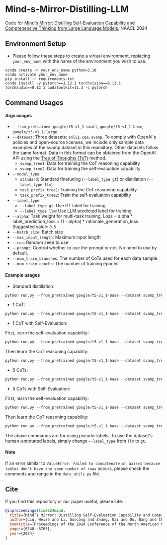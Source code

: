 # Mind-s-Mirror-Distilling-LLM
Code for [Mind's Mirror: Distilling Self-Evaluation Capability and Comprehensive Thinking from Large Language Models](https://aclanthology.org/2024.naacl-long.376), NAACL 2024

## Environment Setup
- Please follow these steps to create a virtual environment, replacing `your_env_name` with the name of the environment you wish to use.
```
conda create -n your_env_name python=3.10
conda activate your_env_name
pip install -r requirements.txt
conda install -y pytorch==1.12.1 torchvision==0.13.1 torchaudio==0.12.1 cudatoolkit=11.3 -c pytorch
```

## Command Usages
#### Args usages
- `--from_pretrained`: `google/t5-v1_1-small`, `google/t5-v1_1-base`, `google/t5-v1_1-large`
- `--dataset`: Three datasets: `anli1`, `cqa`, `svamp`. To comply with OpenAI's policies and open-source licenses, we include only sample data examples of the svamp dataset in this repository. Other datasets follow the same format. Data in this format can be obtained from the OpenAI API using the [Tree of Thoughts (ToT)](https://github.com/princeton-nlp/tree-of-thought-llm) method.
  - `svamp_tree1`: Data for training the CoT reasoning capability
  - `svamp_tree2`: Data for training the self-evaluation capability
- `--model_type`:
  - `standard`: Standard finetuning (`--label_type gt`) or distillation (`--label_type llm`)
  - `task_prefix_tree1`: Training the CoT reasoning capability
  - `task_prefix_tree2`: Train the self-evaluation capability
- `--label_type`:
  - `--label_type gt`: Use GT label for training
  - `--label_type llm`: Use LLM predicted label for training
- `--alpha`: Task weight for multi-task training. Loss = alpha * label_prediction_loss + (1 - alpha) * rationale_generation_loss. Suggested value: `0.5`
- `--batch_size`: Batch size
- `--max_input_length`: Maximum input length
- `--run`: Random seed to use
- `--prompt`: Control whether to use the prompt or not. No need to use by default.
- `--num_train_branches`: The number of CoTs used for each data sample
- `--num_train_epochs`: The number of training epochs


#### Example usages
- Standard distillation:
```python
python run.py --from_pretrained google/t5-v1_1-base --dataset svamp_tree1 --model_type standard --label_type llm --batch_size 16 --num_train_epochs 300 --lr 5e-5 --max_input_length 1024 --run 0
```

- 1 CoT:
```python
python run.py --from_pretrained google/t5-v1_1-base --dataset svamp_tree1 --model_type task_prefix_tree1 --label_type llm --llm gpt-3.5-turbo --alpha 0.5 --batch_size 16 --num_train_epochs 300 --num_train_branches 1 --lr 5e-5 --max_input_length 1024 --run 0
```

- 1 CoT with Self-Evaluation:

First, learn the self-evaluation capability:
```python
python run.py --from_pretrained google/t5-v1_1-base --dataset svamp_tree2 --model_type task_prefix_tree2 --label_type llm --llm gpt-3.5-turbo --alpha 0.5 --batch_size 16 --num_train_epochs 150 --num_train_branches 5 --lr 5e-5 --max_input_length 1024 --run 0
```
Then learn the CoT reasoning capability:
```python
python run.py --from_pretrained google/t5-v1_1-base --dataset svamp_tree1 --model_type task_prefix_tree1 --label_type llm --llm gpt-3.5-turbo --alpha 0.5 --batch_size 16 --num_train_epochs 300 --num_train_branches 1 --lr 5e-5 --max_input_length 1024 --run 0 --continue_train
```

- 5 CoTs:
```python
python run.py --from_pretrained google/t5-v1_1-base --dataset svamp_tree1 --model_type task_prefix_tree1 --label_type llm --llm gpt-3.5-turbo --alpha 0.5 --batch_size 16 --num_train_epochs 60 --num_train_branches 5 --lr 5e-5 --max_input_length 1024 --run 0
```

- 5 CoTs with Self-Evaluation:

First, learn the self-evaluation capability:
```python
python run.py --from_pretrained google/t5-v1_1-base --dataset svamp_tree2 --model_type task_prefix_tree2 --label_type llm --llm gpt-3.5-turbo --alpha 0.5 --batch_size 16 --num_train_epochs 50 --num_train_branches 5 --lr 5e-5 --max_input_length 1024 --run 0
```
Then learn the CoT reasoning capability:
```python
python run.py --from_pretrained google/t5-v1_1-base --dataset svamp_tree1 --model_type task_prefix_tree1 --label_type llm --llm gpt-3.5-turbo --alpha 0.5 --batch_size 16 --num_train_epochs 80 --num_train_branches 5 --lr 5e-5 --max_input_length 1024 --run 0 --continue_train
```

The above commands are for using pseudo-labels. To use the dataset's human-annotated labels, simply change `--label_type` from `llm` to `gt`.

#### Note

If an error similar to `ValueError: Failed to concatenate on axis=1 because tables don't have the same number of rows` occurs, please check the comments and range in the `data_utils.py` file.


## Cite
If you find this repository or our paper useful, please cite:
```bibtex
@inproceedings{liu2024mind,
  title={Mind’s Mirror: Distilling Self-Evaluation Capability and Comprehensive Thinking from Large Language Models},
  author={Liu, Weize and Li, Guocong and Zhang, Kai and Du, Bang and Chen, Qiyuan and Hu, Xuming and Xu, Hongxia and Chen, Jintai and Wu, Jian},
  booktitle={Proceedings of the 2024 Conference of the North American Chapter of the Association for Computational Linguistics: Human Language Technologies (Volume 1: Long Papers)},
  pages={6748--6763},
  year={2024}
}
```
